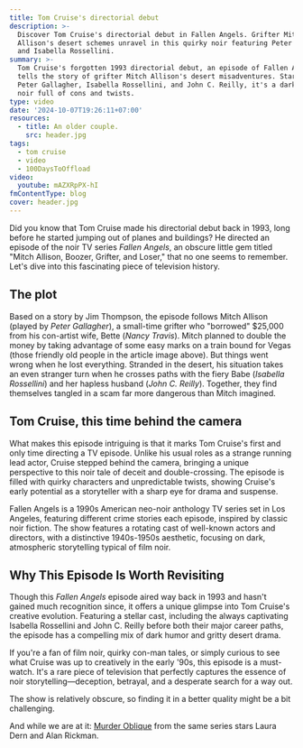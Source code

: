 ```yaml
---
title: Tom Cruise's directorial debut
description: >-
  Discover Tom Cruise's directorial debut in Fallen Angels. Grifter Mitch
  Allison's desert schemes unravel in this quirky noir featuring Peter Gallagher
  and Isabella Rossellini.
summary: >-
  Tom Cruise's forgotten 1993 directorial debut, an episode of Fallen Angels,
  tells the story of grifter Mitch Allison's desert misadventures. Starring
  Peter Gallagher, Isabella Rossellini, and John C. Reilly, it's a dark, quirky
  noir full of cons and twists.
type: video
date: '2024-10-07T19:26:11+07:00'
resources:
  - title: An older couple.
    src: header.jpg
tags:
  - tom cruise
  - video
  - 100DaysToOffload
video:
  youtube: mAZXRpPX-hI
fmContentType: blog
cover: header.jpg
---
```


Did you know that Tom Cruise made his directorial debut back in 1993, long before he started jumping out of planes and buildings? He directed an episode of the noir TV series *Fallen Angels*, an obscure little gem titled "Mitch Allison, Boozer, Grifter, and Loser," that no one seems to remember. Let's dive into this fascinating piece of television history.

## The plot

Based on a story by Jim Thompson, the episode follows Mitch Allison (played by *Peter Gallagher*), a small-time grifter who "borrowed" $25,000 from his con-artist wife, Bette (*Nancy Travis*). Mitch planned to double the money by taking advantage of some easy marks on a train bound for Vegas (those friendly old people in the article image above). But things went wrong when he lost everything. Stranded in the desert, his situation takes an even stranger turn when he crosses paths with the fiery Babe (*Isabella Rossellini*) and her hapless husband (*John C. Reilly*). Together, they find themselves tangled in a scam far more dangerous than Mitch imagined.

## Tom Cruise, this time behind the camera

What makes this episode intriguing is that it marks Tom Cruise's first and only time directing a TV episode. Unlike his usual roles as a strange running lead actor, Cruise stepped behind the camera, bringing a unique perspective to this noir tale of deceit and double-crossing. The episode is filled with quirky characters and unpredictable twists, showing Cruise's early potential as a storyteller with a sharp eye for drama and suspense.

Fallen Angels is a 1990s American neo-noir anthology TV series set in Los Angeles, featuring different crime stories each episode, inspired by classic noir fiction. The show features a rotating cast of well-known actors and directors, with a distinctive 1940s-1950s aesthetic, focusing on dark, atmospheric storytelling typical of film noir.

## Why This Episode Is Worth Revisiting

Though this *Fallen Angels* episode aired way back in 1993 and hasn't gained much recognition since, it offers a unique glimpse into Tom Cruise's creative evolution. Featuring a stellar cast, including the always captivating Isabella Rossellini and John C. Reilly before both their major career paths, the episode has a compelling mix of dark humor and gritty desert drama.

If you're a fan of film noir, quirky con-man tales, or simply curious to see what Cruise was up to creatively in the early '90s, this episode is a must-watch. It's a rare piece of television that perfectly captures the essence of noir storytelling—deception, betrayal, and a desperate search for a way out.

The show is relatively obscure, so finding it in a better quality might be a bit challenging. 

And while we are at it: [Murder Oblique](https://www.youtube.com/watch?v=sHDU4YpKDnE) from the same series stars Laura Dern and Alan Rickman.
